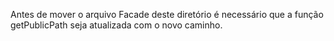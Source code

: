 Antes de mover o arquivo Facade deste diretório é necessário que a função 
getPublicPath seja atualizada com o novo caminho.